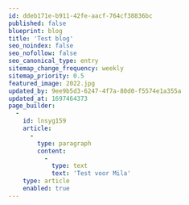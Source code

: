 ```yaml
---
id: ddeb171e-b911-42fe-aacf-764cf38836bc
published: false
blueprint: blog
title: 'Test blog'
seo_noindex: false
seo_nofollow: false
seo_canonical_type: entry
sitemap_change_frequency: weekly
sitemap_priority: 0.5
featured_image: 2022.jpg
updated_by: 9ee9b5d3-6247-4f7a-80d0-f5574e1a355a
updated_at: 1697464373
page_builder:
  -
    id: lnsyg159
    article:
      -
        type: paragraph
        content:
          -
            type: text
            text: 'Test voor Mila'
    type: article
    enabled: true
---
```

